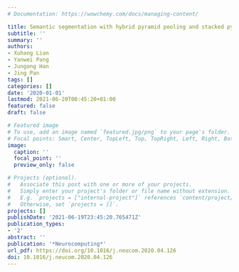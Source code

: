 ```yaml
---
# Documentation: https://wowchemy.com/docs/managing-content/

title: Semantic segmentation with hybrid pyramid pooling and stacked pyramid structure
subtitle: ''
summary: ''
authors:
- Xuhang Lian
- Yanwei Pang
- Jungong Han
- Jing Pan
tags: []
categories: []
date: '2020-01-01'
lastmod: 2021-06-20T00:45:20+01:00
featured: false
draft: false

# Featured image
# To use, add an image named `featured.jpg/png` to your page's folder.
# Focal points: Smart, Center, TopLeft, Top, TopRight, Left, Right, BottomLeft, Bottom, BottomRight.
image:
  caption: ''
  focal_point: ''
  preview_only: false

# Projects (optional).
#   Associate this post with one or more of your projects.
#   Simply enter your project's folder or file name without extension.
#   E.g. `projects = ["internal-project"]` references `content/project/deep-learning/index.md`.
#   Otherwise, set `projects = []`.
projects: []
publishDate: '2021-06-19T23:45:20.765471Z'
publication_types:
- '2'
abstract: ''
publication: '*Neurocomputing*'
url_pdf: https://doi.org/10.1016/j.neucom.2020.04.126
doi: 10.1016/j.neucom.2020.04.126
---
```


